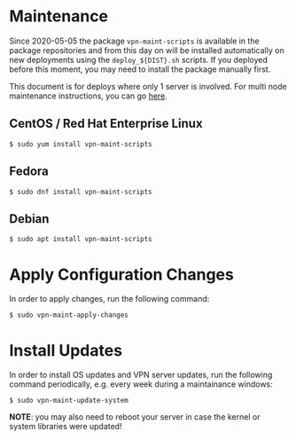 # Maintenance

Since 2020-05-05 the package `vpn-maint-scripts` is available in the package
repositories and from this day on will be installed automatically on new 
deployments using the `deploy_${DIST}.sh` scripts. If you deployed before this 
moment, you may need to install the package manually first.

This document is for deploys where only 1 server is involved. For multi node 
maintenance instructions, you can go [here](MULTI_NODE.md#maintenance).

## CentOS / Red Hat Enterprise Linux

    $ sudo yum install vpn-maint-scripts

## Fedora

    $ sudo dnf install vpn-maint-scripts

## Debian

    $ sudo apt install vpn-maint-scripts

# Apply Configuration Changes

In order to apply changes, run the following command:

    $ sudo vpn-maint-apply-changes

# Install Updates

In order to install OS updates and VPN server updates, run the following 
command periodically, e.g. every week during a maintainance windows:

    $ sudo vpn-maint-update-system

**NOTE**: you may also need to reboot your server in case the kernel or system
libraries were updated!
